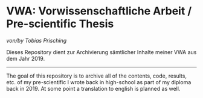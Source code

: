 # VWA: Vorwissenschaftliche Arbeit / Pre-scientific Thesis
*von/by Tobias Prisching*

Dieses Repository dient zur Archivierung sämtlicher Inhalte meiner VWA aus dem Jahr 2019. 

---

The goal of this repository is to archive all of the contents, code, results, etc. of my pre-scientific I wrote back in high-school as part of my diploma back in 2019. At some point a translation to english is planned as well.
